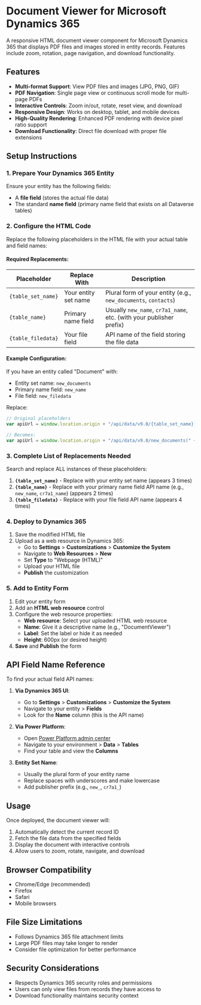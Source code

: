# Document Viewer for Microsoft Dynamics 365

A responsive HTML document viewer component for Microsoft Dynamics 365 that displays PDF files and images stored in entity records. Features include zoom, rotation, page navigation, and download functionality.

## Features

- **Multi-format Support**: View PDF files and images (JPG, PNG, GIF)
- **PDF Navigation**: Single page view or continuous scroll mode for multi-page PDFs
- **Interactive Controls**: Zoom in/out, rotate, reset view, and download
- **Responsive Design**: Works on desktop, tablet, and mobile devices
- **High-Quality Rendering**: Enhanced PDF rendering with device pixel ratio support
- **Download Functionality**: Direct file download with proper file extensions

## Setup Instructions

### 1. Prepare Your Dynamics 365 Entity

Ensure your entity has the following fields:
- A **file field** (stores the actual file data)
- The standard **name field** (primary name field that exists on all Dataverse tables)

### 2. Configure the HTML Code

Replace the following placeholders in the HTML file with your actual table and field names:

#### Required Replacements:

| Placeholder | Replace With | Description |
|-------------|--------------|-------------|
| `{table_set_name}` | Your entity set name | Plural form of your entity (e.g., `new_documents`, `contacts`) |
| `{table_name}` | Primary name field | Usually `new_name`, `cr7a1_name`, etc. (with your publisher prefix) |
| `{table_filedata}` | Your file field | API name of the field storing the file data |

#### Example Configuration:

If you have an entity called "Document" with:
- Entity set name: `new_documents`
- Primary name field: `new_name`
- File field: `new_filedata`

Replace:
```javascript
// Original placeholders
var apiUrl = window.location.origin + "/api/data/v9.0/{table_set_name}(" + recordId + ")?$select={table_name},{table_fielddata}";

// Becomes:
var apiUrl = window.location.origin + "/api/data/v9.0/new_documents(" + recordId + ")?$select=new_name,new_filedata";
```

### 3. Complete List of Replacements Needed

Search and replace ALL instances of these placeholders:

1. **`{table_set_name}`** - Replace with your entity set name (appears 3 times)
2. **`{table_name}`** - Replace with your primary name field API name (e.g., `new_name`, `cr7a1_name`) (appears 2 times)  
3. **`{table_filedata}`** - Replace with your file field API name (appears 4 times)

### 4. Deploy to Dynamics 365

1. Save the modified HTML file
2. Upload as a web resource in Dynamics 365:
   - Go to **Settings** > **Customizations** > **Customize the System**
   - Navigate to **Web Resources** > **New**
   - Set **Type** to "Webpage (HTML)"
   - Upload your HTML file
   - **Publish** the customization

### 5. Add to Entity Form

1. Edit your entity form
2. Add an **HTML web resource** control
3. Configure the web resource properties:
   - **Web resource**: Select your uploaded HTML web resource
   - **Name**: Give it a descriptive name (e.g., "DocumentViewer")
   - **Label**: Set the label or hide it as needed
   - **Height**: 600px (or desired height)
4. **Save** and **Publish** the form

## API Field Name Reference

To find your actual field API names:

1. **Via Dynamics 365 UI**:
   - Go to **Settings** > **Customizations** > **Customize the System**
   - Navigate to your entity > **Fields**
   - Look for the **Name** column (this is the API name)

2. **Via Power Platform**:
   - Open [Power Platform admin center](https://admin.powerplatform.microsoft.com)
   - Navigate to your environment > **Data** > **Tables**
   - Find your table and view the **Columns**

3. **Entity Set Name**:
   - Usually the plural form of your entity name
   - Replace spaces with underscores and make lowercase
   - Add publisher prefix (e.g., `new_`, `cr7a1_`)

## Usage

Once deployed, the document viewer will:

1. Automatically detect the current record ID
2. Fetch the file data from the specified fields
3. Display the document with interactive controls
4. Allow users to zoom, rotate, navigate, and download

## Browser Compatibility

- Chrome/Edge (recommended)
- Firefox
- Safari
- Mobile browsers

## File Size Limitations

- Follows Dynamics 365 file attachment limits
- Large PDF files may take longer to render
- Consider file optimization for better performance

## Security Considerations

- Respects Dynamics 365 security roles and permissions
- Users can only view files from records they have access to
- Download functionality maintains security context
